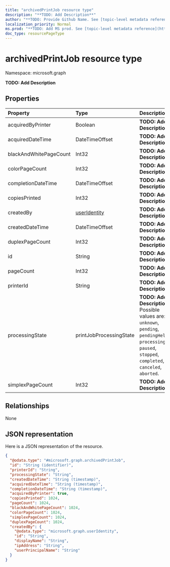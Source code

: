 ```yaml
---
title: "archivedPrintJob resource type"
description: "**TODO: Add Description**"
author: "**TODO: Provide Github Name. See [topic-level metadata reference](https://msgo.azurewebsites.net/add/document/guidelines/metadata.html#topic-level-metadata)**"
localization_priority: Normal
ms.prod: "**TODO: Add MS prod. See [topic-level metadata reference](https://msgo.azurewebsites.net/add/document/guidelines/metadata.html#topic-level-metadata)**"
doc_type: resourcePageType
---
```


# archivedPrintJob resource type


Namespace: microsoft.graph

**TODO: Add Description**

## Properties
|Property|Type|Description|
|:---|:---|:---|
|acquiredByPrinter|Boolean|**TODO: Add Description**|
|acquiredDateTime|DateTimeOffset|**TODO: Add Description**|
|blackAndWhitePageCount|Int32|**TODO: Add Description**|
|colorPageCount|Int32|**TODO: Add Description**|
|completionDateTime|DateTimeOffset|**TODO: Add Description**|
|copiesPrinted|Int32|**TODO: Add Description**|
|createdBy|[userIdentity](../resources/useridentity.md)|**TODO: Add Description**|
|createdDateTime|DateTimeOffset|**TODO: Add Description**|
|duplexPageCount|Int32|**TODO: Add Description**|
|id|String|**TODO: Add Description**|
|pageCount|Int32|**TODO: Add Description**|
|printerId|String|**TODO: Add Description**|
|processingState|printJobProcessingState|**TODO: Add Description**. Possible values are: `unknown`, `pending`, `pendingHeld`, `processing`, `paused`, `stopped`, `completed`, `canceled`, `aborted`.|
|simplexPageCount|Int32|**TODO: Add Description**|

## Relationships
None

## JSON representation
Here is a JSON representation of the resource.
<!-- {
  "blockType": "resource",
  "@odata.type": "microsoft.graph.archivedPrintJob"
}
-->
``` json
{
  "@odata.type": "#microsoft.graph.archivedPrintJob",
  "id": "String (identifier)",
  "printerId": "String",
  "processingState": "String",
  "createdDateTime": "String (timestamp)",
  "acquiredDateTime": "String (timestamp)",
  "completionDateTime": "String (timestamp)",
  "acquiredByPrinter": true,
  "copiesPrinted": 1024,
  "pageCount": 1024,
  "blackAndWhitePageCount": 1024,
  "colorPageCount": 1024,
  "simplexPageCount": 1024,
  "duplexPageCount": 1024,
  "createdBy": {
    "@odata.type": "microsoft.graph.userIdentity",
    "id": "String",
    "displayName": "String",
    "ipAddress": "String",
    "userPrincipalName": "String"
  }
}
```

